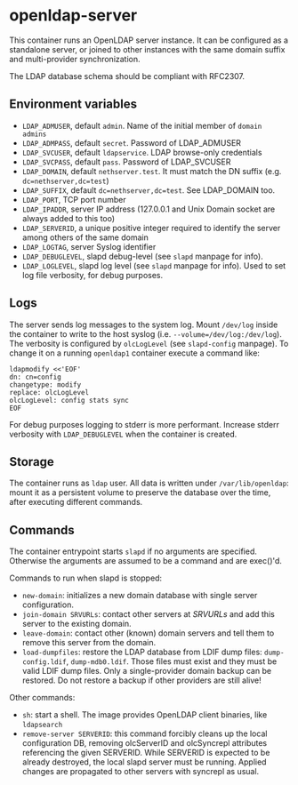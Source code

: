 # openldap-server

This container runs an OpenLDAP server instance. It can be configured as a
standalone server, or joined to other instances with the same domain
suffix and multi-provider synchronization.

The LDAP database schema should be compliant with RFC2307.

## Environment variables

* `LDAP_ADMUSER`, default `admin`. Name of the initial member of `domain admins`
* `LDAP_ADMPASS`, default `secret`. Password of LDAP_ADMUSER
* `LDAP_SVCUSER`, default `ldapservice`. LDAP browse-only credentials
* `LDAP_SVCPASS`, default `pass`. Password of LDAP_SVCUSER
* `LDAP_DOMAIN`, default `nethserver.test`. It must match the DN suffix
  (e.g. `dc=nethserver,dc=test`)
* `LDAP_SUFFIX`, default `dc=nethserver,dc=test`. See LDAP_DOMAIN too.
* `LDAP_PORT`, TCP port number
* `LDAP_IPADDR`, server IP address (127.0.0.1 and Unix Domain socket are
  always added to this too)
* `LDAP_SERVERID`, a unique positive integer required to identify the
  server among others of the same domain
* `LDAP_LOGTAG`, server Syslog identifier
* `LDAP_DEBUGLEVEL`, slapd debug-level (see `slapd` manpage for info).
* `LDAP_LOGLEVEL`, slapd log level (see `slapd` manpage for info).
  Used to set log file verbosity, for debug purposes.

## Logs

The server sends log messages to the system log. Mount `/dev/log` inside
the container to write to the host syslog (i.e.
`--volume=/dev/log:/dev/log`). The verbosity is configured by
`olcLogLevel` (see `slapd-config` manpage). To change it on a running
`openldap1` container execute a command like:

    ldapmodify <<'EOF'
    dn: cn=config
    changetype: modify
    replace: olcLogLevel
    olcLogLevel: config stats sync
    EOF

For debug purposes logging to stderr is more performant. Increase stderr
verbosity with `LDAP_DEBUGLEVEL` when the container is created.

## Storage

The container runs as `ldap` user. All data is written under
`/var/lib/openldap`: mount it as a persistent volume to preserve the
database over the time, after executing different commands.

## Commands

The container entrypoint starts `slapd` if no arguments are specified.
Otherwise the arguments are assumed to be a command and are exec()'d.

Commands to run when slapd is stopped:

* `new-domain`: initializes a new domain database with single server
  configuration.
* `join-domain SRVURLs`: contact other servers at _SRVURLs_ and add this
  server to the existing domain.
* `leave-domain`: contact other (known) domain servers and tell them to
  remove this server from the domain.
* `load-dumpfiles`: restore the LDAP database from LDIF dump files:
  `dump-config.ldif`, `dump-mdb0.ldif`. Those files must exist and they
  must be valid LDIF dump files. Only a single-provider domain backup can
  be restored. Do not restore a backup if other providers are still alive!

Other commands:
* `sh`: start a shell. The image provides OpenLDAP client binaries, like
  `ldapsearch`
* `remove-server SERVERID`: this command forcibly cleans up the local
  configuration DB, removing olcServerID and olcSyncrepl attributes
  referencing the given SERVERID.  While SERVERID is expected to be
  already destroyed, the local slapd server must be running. Applied
  changes are propagated to other servers with syncrepl as usual.
